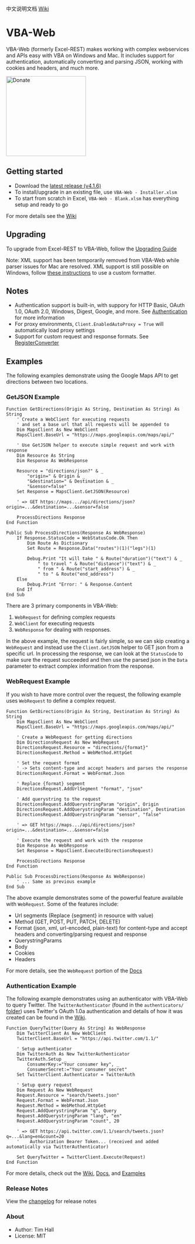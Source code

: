 中文说明文档 [Wiki](https://www.kancloud.cn/gnefnuy/vba-web_docs/1105736)

VBA-Web
=======

VBA-Web (formerly Excel-REST) makes working with complex webservices and APIs easy with VBA on Windows and Mac. It includes support for authentication, automatically converting and parsing JSON, working with cookies and headers, and much more.

<a href="https://www.patreon.com/timhall">
  <img src="https://timhall.github.io/assets/donate-patreon@2x.png" width="217" alt="Donate">
</a>

Getting started
---------------

- Download the [latest release (v4.1.6)](https://github.com/VBA-tools/VBA-Web/releases)
- To install/upgrade in an existing file, use `VBA-Web - Installer.xlsm`
- To start from scratch in Excel, `VBA-Web - Blank.xlsm` has everything setup and ready to go

For more details see the [Wiki](https://github.com/VBA-tools/VBA-Web/wiki)

Upgrading
---------

To upgrade from Excel-REST to VBA-Web, follow the [Upgrading Guide](https://github.com/VBA-tools/VBA-Web/wiki/Upgrading-from-v3-to-v4)

Note: XML support has been temporarily removed from VBA-Web while parser issues for Mac are resolved.
XML support is still possible on Windows, follow [these instructions](https://github.com/VBA-tools/VBA-Web/wiki/XML-Support-in-4.0) to use a custom formatter.

Notes
---

- Authentication support is built-in, with suppory for HTTP Basic, OAuth 1.0, OAuth 2.0, Windows, Digest, Google, and more. See [Authentication](https://github.com/VBA-tools/VBA-Web/wiki/Authentication) for more information
- For proxy environments, `Client.EnabledAutoProxy = True` will automatically load proxy settings
- Support for custom request and response formats. See [RegisterConverter](http://vba-tools.github.io/VBA-Web/docs/#/WebHelpers/RegisterConverter)

Examples
-------

The following examples demonstrate using the Google Maps API to get directions between two locations.

### GetJSON Example
```VB.net
Function GetDirections(Origin As String, Destination As String) As String
    ' Create a WebClient for executing requests
    ' and set a base url that all requests will be appended to
    Dim MapsClient As New WebClient
    MapsClient.BaseUrl = "https://maps.googleapis.com/maps/api/"

    ' Use GetJSON helper to execute simple request and work with response
    Dim Resource As String
    Dim Response As WebResponse

    Resource = "directions/json?" & _
        "origin=" & Origin & _
        "&destination=" & Destination & _
        "&sensor=false"
    Set Response = MapsClient.GetJSON(Resource)

    ' => GET https://maps.../api/directions/json?origin=...&destination=...&sensor=false

    ProcessDirections Response
End Function

Public Sub ProcessDirections(Response As WebResponse)
    If Response.StatusCode = WebStatusCode.Ok Then
        Dim Route As Dictionary
        Set Route = Response.Data("routes")(1)("legs")(1)

        Debug.Print "It will take " & Route("duration")("text") & _
            " to travel " & Route("distance")("text") & _
            " from " & Route("start_address") & _
            " to " & Route("end_address")
    Else
        Debug.Print "Error: " & Response.Content
    End If
End Sub
```

There are 3 primary components in VBA-Web:

1. `WebRequest` for defining complex requests
2. `WebClient` for executing requests
3. `WebResponse` for dealing with responses.

In the above example, the request is fairly simple, so we can skip creating a `WebRequest` and instead use the `Client.GetJSON` helper to GET json from a specific url. In processing the response, we can look at the `StatusCode` to make sure the request succeeded and then use the parsed json in the `Data` parameter to extract complex information from the response.

### WebRequest Example

If you wish to have more control over the request, the following example uses `WebRequest` to define a complex request.

```VB.net
Function GetDirections(Origin As String, Destination As String) As String
    Dim MapsClient As New WebClient
    MapsClient.BaseUrl = "https://maps.googleapis.com/maps/api/"

    ' Create a WebRequest for getting directions
    Dim DirectionsRequest As New WebRequest
    DirectionsRequest.Resource = "directions/{format}"
    DirectionsRequest.Method = WebMethod.HttpGet

    ' Set the request format
    ' -> Sets content-type and accept headers and parses the response
    DirectionsRequest.Format = WebFormat.Json

    ' Replace {format} segment
    DirectionsRequest.AddUrlSegment "format", "json"

    ' Add querystring to the request
    DirectionsRequest.AddQuerystringParam "origin", Origin
    DirectionsRequest.AddQuerystringParam "destination", Destination
    DirectionsRequest.AddQuerystringParam "sensor", "false"

    ' => GET https://maps.../api/directions/json?origin=...&destination=...&sensor=false

    ' Execute the request and work with the response
    Dim Response As WebResponse
    Set Response = MapsClient.Execute(DirectionsRequest)

    ProcessDirections Response
End Function

Public Sub ProcessDirections(Response As WebResponse)
    ' ... Same as previous example
End Sub
```

The above example demonstrates some of the powerful feature available with `WebRequest`. Some of the features include:

- Url segments (Replace {segment} in resource with value)
- Method (GET, POST, PUT, PATCH, DELETE)
- Format (json, xml, url-encoded, plain-text) for content-type and accept headers and converting/parsing request and response
- QuerystringParams
- Body
- Cookies
- Headers

For more details, see the `WebRequest` portion of the [Docs](https://vba-tools.github.io/VBA-Web/docs/)

### Authentication Example

The following example demonstrates using an authenticator with VBA-Web to query Twitter. The `TwitterAuthenticator` (found in the `authenticators/` [folder](https://github.com/VBA-tools/VBA-Web/tree/master/authenticators)) uses Twitter's OAuth 1.0a authentication and details of how it was created can be found in the [Wiki](https://github.com/VBA-tools/VBA-Web/wiki/Implementing-your-own-IAuthenticator).

```VB.net
Function QueryTwitter(Query As String) As WebResponse
    Dim TwitterClient As New WebClient
    TwitterClient.BaseUrl = "https://api.twitter.com/1.1/"

    ' Setup authenticator
    Dim TwitterAuth As New TwitterAuthenticator
    TwitterAuth.Setup _
        ConsumerKey:="Your consumer key", _
        ConsumerSecret:="Your consumer secret"
    Set TwitterClient.Authenticator = TwitterAuth

    ' Setup query request
    Dim Request As New WebRequest
    Request.Resource = "search/tweets.json"
    Request.Format = WebFormat.Json
    Request.Method = WebMethod.HttpGet
    Request.AddQuerystringParam "q", Query
    Request.AddQuerystringParam "lang", "en"
    Request.AddQuerystringParam "count", 20

    ' => GET https://api.twitter.com/1.1/search/tweets.json?q=...&lang=en&count=20
    '    Authorization Bearer Token... (received and added automatically via TwitterAuthenticator)

    Set QueryTwitter = TwitterClient.Execute(Request)
End Function
```

For more details, check out the [Wiki](https://github.com/VBA-tools/VBA-Web/wiki), [Docs](https://vba-tools.github.com/VBA-Web/docs/), and [Examples](https://github.com/VBA-tools/VBA-Web/tree/master/examples)

### Release Notes

View the [changelog](https://github.com/VBA-tools/VBA-Web/blob/master/CHANGELOG.md) for release notes

### About

- Author: Tim Hall
- License: MIT
